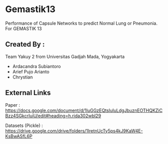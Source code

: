 # Gemastik13
Performance of Capsule Networks to predict Normal Lung or Pneumonia.
For GEMASTIK 13

## Created By : 
Team Yakuy 2 from Universitas Gadjah Mada, Yogyakarta
- Ardacandra Subiantoro
- Arief Pujo Arianto
- Chrystian

## External Links
Paper : 
https://docs.google.com/document/d/1luGGzEQtsIuIuLdgJbuznEOTHQKZiCBzz4SGkcrIuiU/edit#heading=h.rida302wbl29

Datasets (Pickle) :
https://drive.google.com/drive/folders/1IretnUcTy5ps4kJ9KaW4E-KsBwASfL6P
